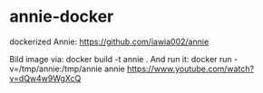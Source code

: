 # annie-docker
dockerized Annie: https://github.com/iawia002/annie

Bild image via: docker build -t annie .
And run it: docker run -v=/tmp/annie:/tmp/annie annie https://www.youtube.com/watch?v=dQw4w9WgXcQ 
